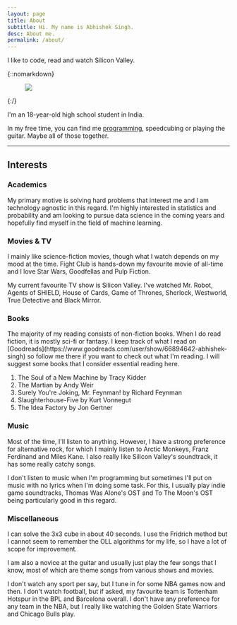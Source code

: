 ```yaml
---
layout: page
title: About
subtitle: Hi. My name is Abhishek Singh.
desc: About me.
permalink: /about/
---
```


<div class="pretty-links">

<div class="lead lead-about">I like to code, read and watch Silicon Valley.
</div>

{::nomarkdown} 
<figure class="site-profile">
    <img src="{{ site.baseurl }}/assets/img/profile.jpg">
</figure>
{:/}

I'm an 18-year-old high school student in India.

In my free time, you can find me [programming](https://github.com/databhishek), speedcubing or playing the guitar. Maybe all of those together.
<hr>
<h2> Interests </h2>

<h3> Academics </h3>
My primary motive is solving hard problems that interest me and I am technology agnostic in this regard. I'm highly interested in statistics and probability and am looking to pursue data science in the coming years and hopefully find myself in the field of machine learning.


<h3> Movies & TV </h3>
I mainly like science-fiction movies, though what I watch depends on my mood at the time. Fight Club is hands-down my favourite movie of all-time and I love Star Wars, Goodfellas and Pulp Fiction.

My current favourite TV show is Silicon Valley. I've watched Mr. Robot, Agents of SHIELD, House of Cards, Game of Thrones, Sherlock, Westworld, True Detective and Black Mirror.

<h3> Books </h3>
The majority of my reading consists of non-fiction books. When I do read fiction, it is mostly sci-fi or fantasy. I keep track of what I read on [Goodreads](https://www.goodreads.com/user/show/66894642-abhishek-singh) so follow me there if you want to check out what I'm reading. I will suggest some books that I consider essential reading here.
<ol>
<li> The Soul of a New Machine by Tracy Kidder </li>
<li> The Martian by Andy Weir </li>
<li> Surely You're Joking, Mr. Feynman! by Richard Feynman </li>
<li> Slaughterhouse-Five by Kurt Vonnegut </li>
<li> The Idea Factory by Jon Gertner </li>
</ol>
</div>

<h3> Music </h3>
Most of the time, I'll listen to anything. However, I have a strong preference for alternative rock, for which I mainly listen to Arctic Monkeys, Franz Ferdinand and Miles Kane. I also really like Silicon Valley's soundtrack, it has some really catchy songs.

I don't listen to music when I'm programming but sometimes I'll put on music with no lyrics when I'm doing some task. For this, I usually play indie game soundtracks, Thomas Was Alone's OST and To The Moon's OST being particularly good in this regard.

<h3> Miscellaneous </h3>

I can solve the 3x3 cube in about 40 seconds. I use the Fridrich method but I cannot seem to remember the OLL algorithms for my life, so I have a lot of scope for improvement.

I am also a novice at the guitar and usually just play the few songs that I know, most of which are theme songs from various shows and movies.

I don't watch any sport per say, but I tune in for some NBA games now and then. I don't watch football, but if asked, my favourite team is Tottenham Hotspur in the BPL and Barcelona overall. I don't have any preference for any team in the NBA, but I really like watching the Golden State Warriors and Chicago Bulls play. 

